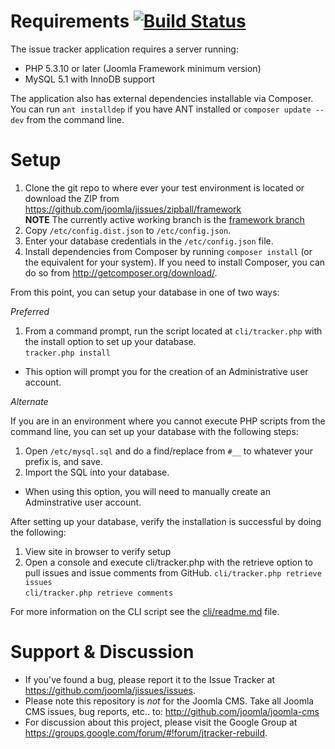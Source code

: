 Requirements [![Build Status](https://travis-ci.org/joomla/jissues.png?branch=framework)](https://travis-ci.org/joomla/jissues)
===============
The issue tracker application requires a server running:
- PHP 5.3.10 or later (Joomla Framework minimum version)
- MySQL 5.1 with InnoDB support

The application also has external dependencies installable via Composer.  You can run `ant installdep` if you have ANT installed or `composer update --dev` from the command line.

Setup
===============
1. Clone the git repo to where ever your test environment is located or download the ZIP from https://github.com/joomla/jissues/zipball/framework<br />**NOTE** The currently active working branch is the [framework branch](https://github.com/joomla/jissues/tree/framework)
2. Copy `/etc/config.dist.json` to `/etc/config.json`.
3. Enter your database credentials in the `/etc/config.json` file.
4. Install dependencies from Composer by running `composer install` (or the equivalent for your system).  If you need to install Composer, you can do so from http://getcomposer.org/download/.

From this point, you can setup your database in one of two ways:

*Preferred*

1. From a command prompt, run the script located at `cli/tracker.php` with the install option to set up your database.<br />`tracker.php install`

- This option will prompt you for the creation of an Administrative user account.

*Alternate*

If you are in an environment where you cannot execute PHP scripts from the command line, you can set up your database with the following steps:

1. Open `/etc/mysql.sql` and do a find/replace from `#__` to whatever your prefix is, and save.
2. Import the SQL into your database.

- When using this option, you will need to manually create an Adminstrative user account.

After setting up your database, verify the installation is successful by doing the following:

1. View site in browser to verify setup
2. Open a console and execute cli/tracker.php with the retrieve option to pull issues and issue comments from GitHub.
`cli/tracker.php retrieve issues`<br />
`cli/tracker.php retrieve comments`

For more information on the CLI script see the [cli/readme.md](cli/readme.md) file.

Support & Discussion
===============
* If you've found a bug, please report it to the Issue Tracker at https://github.com/joomla/jissues/issues.
* Please note this repository is _not_ for the Joomla CMS. Take all Joomla CMS issues, bug reports, etc.. to: http://github.com/joomla/joomla-cms
* For discussion about this project, please visit the Google Group at https://groups.google.com/forum/#!forum/jtracker-rebuild.
